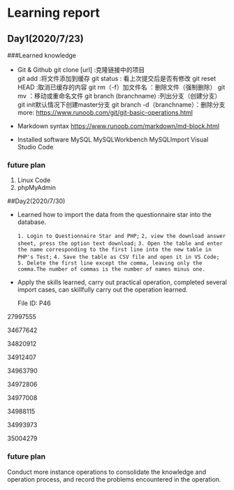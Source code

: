 # Learning report
## Day1(2020/7/23)

###Learned knowledge
* Git & Github
     git clone [url] :克隆链接中的项目     
     git add :将文件添加到缓存 
     git status : 看上次提交后是否有修改
     git reset HEAD :取消已缓存的内容
     git rm（-f）加文件名 ：删除文件（强制删除）
     git mv ：移动或重命名文件 
     git branch (branchname) :列出分支（创建分支）   git init默认情况下创建master分支
     git branch -d（branchname）：删除分支
     more: https://www.runoob.com/git/git-basic-operations.html

* Markdown syntax
     https://www.runoob.com/markdown/md-block.html

* Installed software
     MySQL  MySQLWorkbench  MySQLImport
     Visual Studio Code

### future plan
 1. Linux Code
 2. phpMyAdmin 

##Day2(2020/7/30)

* Learned how to import the data from the questionnaire star into the database.

   `1. Login to Questionnaire Star and PHP;`
   `2, view the download answer sheet, press the option text download;`
   `3. Open the table and enter the name corresponding to the first line into the new table in PHP's Test;`
   `4. Save the table as CSV file and open it in VS Code;`
   `5. Delete the first line except the comma, leaving only the comma.The number of commas is the number of names minus one.  `



* Apply the skills learned, carry out practical operation, completed several import cases, can skillfully carry out the operation learned.

  File ID: P46

 27997555
 
 34677642
 
 34820912
 
 34912407
 
 34963790
 
 34972806
 
 34977008
 
 34988115
 
 34993973
 
 35004279

### future plan
 
 Conduct more instance operations to consolidate the knowledge and operation process, and record the problems encountered in the operation.
